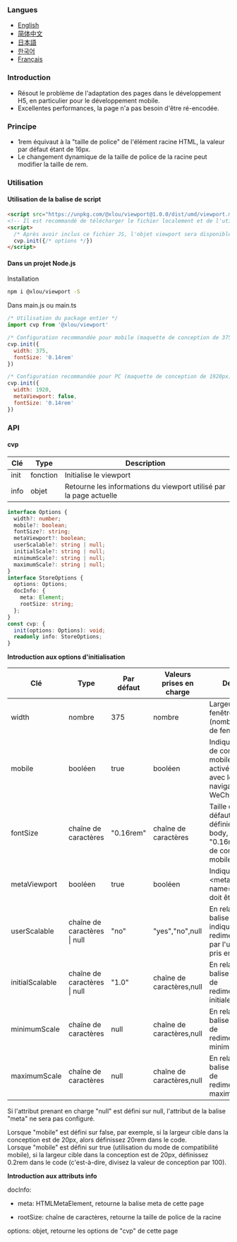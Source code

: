 ### Langues

* [English](https://github.com/omlou/viewport#readme)
* [简体中文](https://github.com/omlou/viewport/blob/master/public/md/readme-zh.md)
* [日本語](https://github.com/omlou/viewport/blob/master/public/md/readme-ja.md)
* [한국어](https://github.com/omlou/viewport/blob/master/public/md/readme-ko.md)
* [Français](https://github.com/omlou/viewport/blob/master/public/md/readme-fr.md)

### Introduction

* Résout le problème de l'adaptation des pages dans le développement H5, en particulier pour le développement mobile.
* Excellentes performances, la page n'a pas besoin d'être ré-encodée.

### Principe

* 1rem équivaut à la "taille de police" de l'élément racine HTML, la valeur par défaut étant de 16px.
* Le changement dynamique de la taille de police de la racine peut modifier la taille de rem.

### Utilisation

#### Utilisation de la balise de script

```html
<script src="https://unpkg.com/@xlou/viewport@1.0.0/dist/umd/viewport.min.js"></script>
<!-- Il est recommandé de télécharger le fichier localement et de l'utiliser. -->
<script>
  /* Après avoir inclus ce fichier JS, l'objet viewport sera disponible dans la fenêtre */
  cvp.init({/* options */})
</script>
```

#### Dans un projet Node.js

Installation

```bash
npm i @xlou/viewport -S
```

Dans main.js ou main.ts

```javascript
/* Utilisation du package entier */
import cvp from '@xlou/viewport'

/* Configuration recommandée pour mobile (maquette de conception de 375px, 750px est identique) */
cvp.init({
  width: 375,
  fontSize: '0.14rem'
})

/* Configuration recommandée pour PC (maquette de conception de 1920px)  */
cvp.init({
  width: 1920,
  metaViewport: false,
  fontSize: '0.14rem'
})
```

### API

#### cvp

|Clé|Type|Description|
|----|----|----|
|init|fonction|Initialise le viewport|
|info|objet|Retourne les informations du viewport utilisé par la page actuelle|

```typescript
interface Options {
  width?: number;
  mobile?: boolean;
  fontSize?: string;
  metaViewport?: boolean;
  userScalable?: string | null;
  initialScale?: string | null;
  minimumScale?: string | null;
  maximumScale?: string | null;
}
interface StoreOptions {
  options: Options;
  docInfo: {
    meta: Element;
    rootSize: string;
  };
}
const cvp: {
  init(options: Options): void;
  readonly info: StoreOptions;
}
```

**Introduction aux options d'initialisation**

|Clé|Type|Par défaut|Valeurs prises en charge|Description|
|----|----|----|----|----|
|width|nombre|375|nombre|Largeur de la fenêtre cible (nombre d'unités de fenêtre)|
|mobile|booléen|true|booléen|Indique si le mode de compatibilité mobile doit être activé, compatible avec les navigateurs WeChat et QQ|
|fontSize|chaîne de caractères|"0.16rem"|chaîne de caractères|Taille de police par défaut de la page, définie sur la balise body, par défaut à "0.16rem" en mode de compatibilité mobile|
|metaViewport|booléen|true|booléen|Indique si la balise \<meta name="viewport"> doit être utilisée|
|userScalable|chaîne de caractères \| null|"no"|"yes","no",null|En relation avec la balise meta, indique si le redimensionnement par l'utilisateur est pris en charge|
|initialScalable|chaîne de caractères \| null|"1.0"|chaîne de caractères,null|En relation avec la balise meta, valeur de redimensionnement initiale|
|minimumScale|chaîne de caractères|null|chaîne de caractères,null|En relation avec la balise meta, valeur de redimensionnement minimale|
|maximumScale|chaîne de caractères|null|chaîne de caractères,null|En relation avec la balise meta, valeur de redimensionnement maximale|

Si l'attribut prenant en charge "null" est défini sur null, l'attribut de la balise "meta" ne sera pas configuré.

Lorsque "mobile" est défini sur false, par exemple, si la largeur cible dans la conception est de 20px, alors définissez 20rem dans le code.  
Lorsque "mobile" est défini sur true (utilisation du mode de compatibilité mobile), si la largeur cible dans la conception est de 20px, définissez 0.2rem dans le code (c'est-à-dire, divisez la valeur de conception par 100).

**Introduction aux attributs info**

docInfo:

* meta: HTMLMetaElement, retourne la balise meta de cette page

* rootSize: chaîne de caractères, retourne la taille de police de la racine

options: objet, retourne les options de "cvp" de cette page